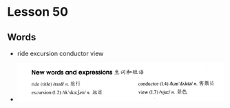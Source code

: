 # Lesson 50

## Words

- ride excursion conductor view

- ![Words](../../../Images/Part2/05/words-50.png)
